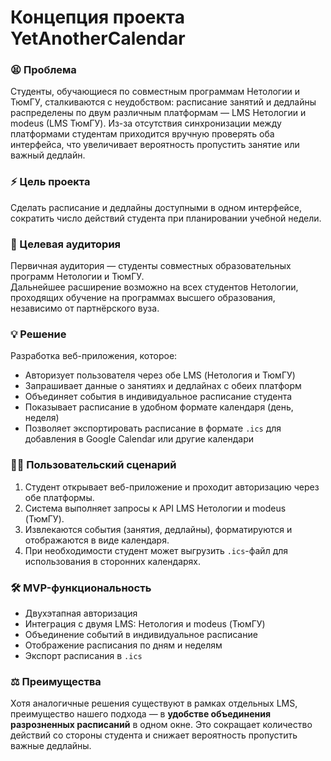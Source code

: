 # Концепция проекта YetAnotherCalendar

### 😫 Проблема
Студенты, обучающиеся по совместным программам Нетологии и ТюмГУ, сталкиваются с неудобством: расписание занятий и дедлайны распределены по двум различным платформам — LMS Нетологии и modeus (LMS ТюмГУ). Из-за отсутствия синхронизации между платформами студентам приходится вручную проверять оба интерфейса, что увеличивает вероятность пропустить занятие или важный дедлайн.

### ⚡ Цель проекта
Сделать расписание и дедлайны доступными в одном интерфейсе, сократить число действий студента при планировании учебной недели.

### 🎯 Целевая аудитория
Первичная аудитория — студенты совместных образовательных программ Нетологии и ТюмГУ.  
Дальнейшее расширение возможно на всех студентов Нетологии, проходящих обучение на программах высшего образования, независимо от партнёрского вуза.

### 💡 Решение
Разработка веб-приложения, которое:
- Авторизует пользователя через обе LMS (Нетология и ТюмГУ)
- Запрашивает данные о занятиях и дедлайнах с обеих платформ
- Объединяет события в индивидуальное расписание студента
- Показывает расписание в удобном формате календаря (день, неделя)
- Позволяет экспортировать расписание в формате `.ics` для добавления в Google Calendar или другие календари

### 👩‍💻 Пользовательский сценарий
1. Студент открывает веб-приложение и проходит авторизацию через обе платформы.
2. Система выполняет запросы к API LMS Нетологии и modeus (ТюмГУ).
3. Извлекаются события (занятия, дедлайны), форматируются и отображаются в виде календаря.
4. При необходимости студент может выгрузить `.ics`-файл для использования в сторонних календарях.

### 🛠 MVP-функциональность
- Двухэтапная авторизация
- Интеграция с двумя LMS: Нетология и modeus (ТюмГУ)
- Объединение событий в индивидуальное расписание
- Отображение расписания по дням и неделям
- Экспорт расписания в `.ics`

### ⚖️ Преимущества
Хотя аналогичные решения существуют в рамках отдельных LMS, преимущество нашего подхода — в **удобстве объединения разрозненных расписаний** в одном окне. Это сокращает количество действий со стороны студента и снижает вероятность пропустить важные дедлайны.
